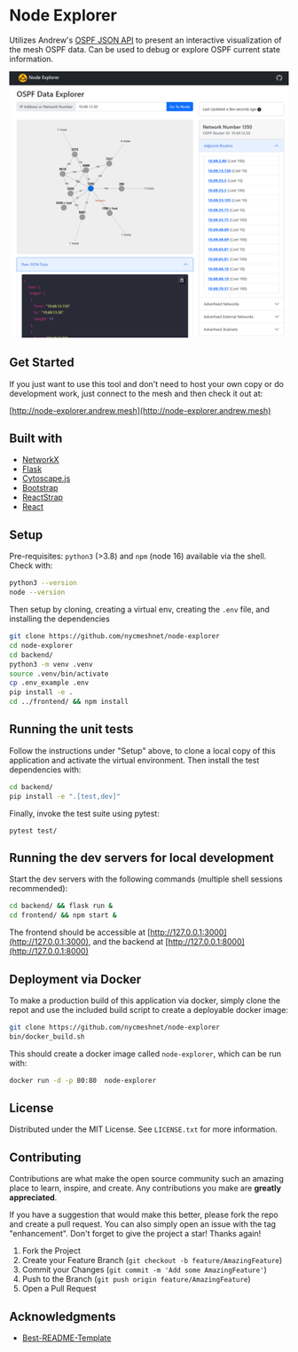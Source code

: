
# Node Explorer

Utilizes Andrew's [OSPF JSON API](http://api.andrew.mesh/api/v1/ospf/linkdb) to present an interactive
visualization of the mesh OSPF data. Can be used to debug or explore OSPF current state information.

![A screenshot of the data explorer tool in use](/screenshots/img1.png?raw=true)

## Get Started

If you just want to use this tool and don't need to host your own copy or do development work,
just connect to the mesh and then check it out at: 

[http://node-explorer.andrew.mesh](http://node-explorer.andrew.mesh)

## Built with
- [NetworkX](https://networkx.org/)
- [Flask](https://flask.palletsprojects.com/en/2.3.x/)
- [Cytoscape.js](https://js.cytoscape.org/)
- [Bootstrap](https://getbootstrap.com/)
- [ReactStrap](https://reactstrap.github.io/)
- [React](https://react.dev/)

## Setup 

Pre-requisites: `python3` (>3.8) and `npm` (node 16) available via the shell. Check with:
```sh
python3 --version
node --version
```


Then setup by cloning, creating a virtual env, creating the `.env` file, and installing the dependencies
```sh
git clone https://github.com/nycmeshnet/node-explorer
cd node-explorer
cd backend/
python3 -m venv .venv
source .venv/bin/activate
cp .env_example .env
pip install -e .
cd ../frontend/ && npm install
```

## Running the unit tests

Follow the instructions under "Setup" above, to clone a local copy of this application and activate
the virtual environment. Then install the test dependencies with:
```sh
cd backend/
pip install -e ".[test,dev]"
```

Finally, invoke the test suite using pytest:
```
pytest test/
```

## Running the dev servers for local development

Start the dev servers with the following commands (multiple shell sessions recommended):
```sh
cd backend/ && flask run &
cd frontend/ && npm start &
```

The frontend should be accessible at [http://127.0.0.1:3000](http://127.0.0.1:3000), and the backend at [http://127.0.0.1:8000](http://127.0.0.1:8000)

## Deployment via Docker

To make a production build of this application via docker, simply clone the repot and
use the included build script to create a deployable docker image:

```sh
git clone https://github.com/nycmeshnet/node-explorer
bin/docker_build.sh
```

This should create a docker image called `node-explorer`, which can be run with:
```sh
docker run -d -p 80:80  node-explorer
```

## License

Distributed under the MIT License. See `LICENSE.txt` for more information.

## Contributing

Contributions are what make the open source community such an amazing place to learn, inspire, and create. Any contributions you make are **greatly appreciated**.

If you have a suggestion that would make this better, please fork the repo and create a pull request. You can also simply open an issue with the tag "enhancement".
Don't forget to give the project a star! Thanks again!

1. Fork the Project
2. Create your Feature Branch (`git checkout -b feature/AmazingFeature`)
3. Commit your Changes (`git commit -m 'Add some AmazingFeature'`)
4. Push to the Branch (`git push origin feature/AmazingFeature`)
5. Open a Pull Request


## Acknowledgments
 * [Best-README-Template](https://github.com/othneildrew/Best-README-Template/)
